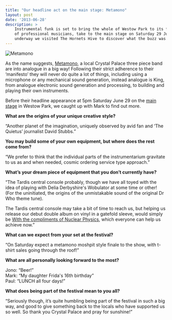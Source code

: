 ```yaml
---
title: "Our headline act on the main stage: Metamono"
layout: post
date: '2013-06-28'
description: >
    Instrumental funk is set to bring the whole of Westow Park to its feet as The Hornets, an eight piece funk collective
    of professional musicians, take to the main stage on Saturday 29 June at 3:05pm. With their final preparations well
    underway we visited The Hornets Hive to discover what the buzz was about.
---
```


<img src="/images/blog/2013-06-28-metamono.jpg" alt="Metamono" class="right" />

As the name suggests, [Metamono][1], a local Crystal Palace three piece band are into analogue in a big way! Following their
strict adherence to their ‘manifesto’ they will never do quite a lot of things, including using a microphone or
any mechanical sound generation, instead analogue is King, from analogue electronic sound generation and processing,
to building and playing their own instruments.

Before their headline appearance at 5pm Saturday June 29 on the [main stage][2] in Westow Park, we caught up with
Mark to find out more.

**What are the origins of your unique creative style?**

“Another planet of the imagination, uniquely observed by avid fan and ‘The Quietus’ journalist David Stubbs.”

**You may build some of your own equipment, but where does the rest come from?**

“We prefer to think that the individual parts of the instrumentarium gravitate to us as and when needed, cosmic ordering
service type approach.”

**What’s your dream piece of equipment that you don’t currently have?**

“The Tardis central console probably, though we have all toyed with the idea of playing with Delia Derbyshire's Wobulator
at some time or other! (For the uninitiated, the origins of the unmistakable sound of the original Dr Who theme tune).

The Tardis central console may take a bit of time to reach us, but helping us release our debut double album on vinyl
in a gatefold sleeve, would simply be [With the compliments of Nuclear Physics][3], which everyone
can help us achieve now.”

**What can we expect from your set at the festival?**

“On Saturday expect a metamono moshpit style finale to the show, with t-shirt sales going through the roof!”

**What are all personally looking forward to the most?**

Jono: “Beer!”<br>
Mark: “My daughter Frida's 16th birthday”<br>
Paul: “LUNCH all four days!”<br>

**What does being part of the festival mean to you all?**

“Seriously though, it’s quite humbling being part of the festival in such a big way, and good to give something back to the locals who have supported us so well. So thank you Crystal Palace and pray for sunshine!”

[1]: http://www.metamono.co.uk/
[2]: /whats-on/saturday-29-june/bands/
[3]: http://www.metamono.co.uk/kickstart